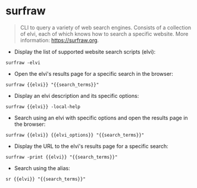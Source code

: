 # surfraw

> CLI to query a variety of web search engines.
> Consists of a collection of elvi, each of which knows how to search a specific website.
> More information: <https://surfraw.org>.

- Display the list of supported website search scripts (elvi):

`surfraw -elvi`

- Open the elvi's results page for a specific search in the browser:

`surfraw {{elvi}} "{{search_terms}}"`

- Display an elvi description and its specific options:

`surfraw {{elvi}} -local-help`

- Search using an elvi with specific options and open the results page in the browser:

`surfraw {{elvi}} {{elvi_options}} "{{search_terms}}"`

- Display the URL to the elvi's results page for a specific search:

`surfraw -print {{elvi}} "{{search_terms}}"`

- Search using the alias:

`sr {{elvi}} "{{search_terms}}"`
